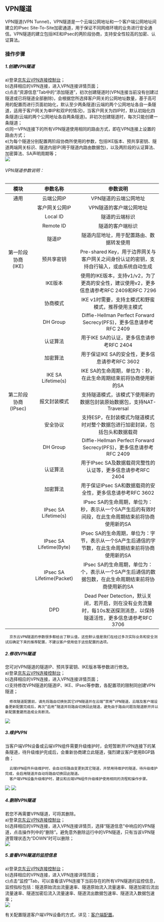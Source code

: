 ## VPN隧道
VPN隧道(VPN Tunnel)，VPN隧道是一个云端公网地址和一个客户端公网地址间建立的IPsec Site-To-Site加密通道，用于保证不同网络环境的业务进行安全通信。VPN隧道的建立包括IKE和IPsec的两阶段协商，支持安全性较高的加密、认证算法。    </br>

### 操作步骤
##### 1.创建VPN隧道
a)登录[京东云VPN连接控制台](https://cns-console.jdcloud.com/host/vpnConnection/list)；  </br>
b)选择相应的VPN连接，进入VPN连接详情页面；</br>
c)点击“资源信息”Tab中的“添加隧道”，初次创建隧道时(VPN连接当前没有创建过隧道或已将隧道全部删除)，会根据您所选择客户网关的公网地址数量，基于高可用的配置而进行页面初始化，默认至少两条隧道(云端的两个公网地址各自一条隧道，适用于客户网关为单IP和双IP的情况)，当客户网关为四IP时，默认初始化四条隧道(云端的两个公网地址各自两条隧道)。非初次创建隧道时，每次只能创建一条隧道； </br>
d)同一VPN连接下的所有VPN隧道使用相同的路由方式，即在VPN连接上设置的路由方式；</br>
e)为每个隧道分别配置两阶段协商所使用的参数，包括IKE版本、预共享密钥、隧道两端网关标识、隧道内层IP(用于隧道内路由数据包)，以及两阶段的认证算法、加密算法、SA声明周期等；</br>
![](../../../../../image/Networking/VPN/Operation-Guide/create-vpntunnel.png)

###### VPN隧道参数说明：
|        模块         |         参数名称          |                                                       参数说明                                                       |
|:-------------------:|:-------------------------:|:--------------------------------------------------------------------------------------------------------------------:|
|        通用         |        云端公网IP         |                                                VPN隧道的云端公网地址                                                 |
|                     |      客户网关公网IP       |                                               VPN隧道的客户端公网地址                                                |
|                     |         Local ID          |                                                    隧道的云端标识                                                    |
|                     |         Remote ID         |                                                   隧道的客户端标识                                                   |
|                     |          隧道IP           |                                       隧道内层地址，用于配置路由、数据转发使用                                       |
|  第一阶段协商(IKE)  |        预共享密钥         |               Pre-shared Key，用于边界网关与客户网关之间身份认证的密钥，支持自行输入，或由系统自动生成               |
|                     |          IKE版本          |               使用的IKE版本，支持v1/v2，为了更高的安全性，建议使用v2，更多信息请参考RFC 2409和RFC 7296               |
|                     |         协商模式          |                                  IKE v1时需要，支持主模式和野蛮模式，推荐使用主模式                                  |
|                     |         DH Group          |                         Diffie-Hellman Perfect Forward Secrecy(PFS)，更多信息请参考RFC 2409                          |
|                     |         认证算法          |                                       用于IKE SA的认证，更多信息请参考RFC 2404                                       |
|                     |         加密算法          |                                    用于保证IKE SA的安全性，更多信息请参考RFC 3602                                    |
|                     |    IKE SA Lifetime(s)     |                           IKE SA的生命周期，单位为：秒，在此生命周期结束前将协商使用新的SA                           |
| 第二阶段协商(IPsec) |       报文封装模式        |                        支持隧道模式，该模式下使用新的数据包封装原始数据包，支持NAT-Traversal                         |
|                     |         安全协议          |                     支持ESP，在封装模式为隧道模式时对整个数据包进行加密封装，包括包头和数据载荷                      |
|                     |         DH Group          |                         Diffie-Hellman Perfect Forward Secrecy(PFS)，更多信息请参考RFC 2409                          |
|                     |         认证算法          |                             用于IPsec SA及数据载荷完整性的认证等，更多信息请参考RFC 2404                             |
|                     |         加密算法          |                              用于保证IPsec SA和数据载荷的安全性，更多信息请参考RFC 3602                              |
|                     |   IPsec SA Lifetime(s)    |          IPsec SA的生命周期，单位为：秒，表示从一个SA产生后的有效时间段，在此生命周期结束前将协商使用新的SA          |
|                     |  IPsec SA Lifetime(Byte)  |         IPsec SA的生命周期，单位为：字节，表示从一个SA产生后通信的字节数，在此生命周期结束前将协商使用新的SA         |
|                     | IPsec SA Lifetime(Packet) |         IPsec SA的生命周期，单位为：个，表示从一个SA产生后通信的数据包数，在此生命周期结束前将协商使用新的SA         |
|                     |            DPD            | Dead Peer Detection，默认关闭，若开启，则在没有业务流量时，每10s发送探测消息，以保持隧道活性，更多信息请参考RFC 3706 |

```
  京东云VPN隧道的参数很多都给出了默认值，这些默认值是我们在经过多次实际业务和安全测试后确定下来的推荐配置，不建议客户使用低于这些配置的选项。
```

##### 2.修改VPN隧道
您可对VPN隧道的隧道IP、预共享密钥、IKE版本等参数进行修改。</br>
a)登录[京东云VPN连接控制台](https://cns-console.jdcloud.com/host/vpnConnection/list)；  </br>
b)选择相应的VPN连接，进入VPN连接详情页面；</br>
c)支持修改VPN隧道的隧道IP、IKE、IPsec等参数，各配置项的限制同创建VPN隧道；</br>
```
  修改隧道配置前，请先将路由切换到其它VPN隧道并在云端“禁用”VPN隧道，云端及客户端设备更新配置完成后，再次“启用”隧道并将路由切换回此隧道，避免由于路由问题及隧道断开并以新配置重建而造成业务断流。
```
![](../../../../../image/Networking/VPN/Operation-Guide/update-vpntunnel.png)

##### 3.维护VPN
当客户端VPN设备或云端VPN组件需要升级维护时，会短暂断开VPN连接下的某条隧道，待升级维护完成后，会重新协商建立此隧道，强烈建议客户使用BGP路由；

```
  云端VPN组件升级维护时，会自动将路由变更到其它隧道，并禁用待维护的隧道，待升级维护完成，会启用隧道并自动将路由切换回此隧道。
  客户端VPN设备升级维护时，建议和云端VPN组件升级维护使用相同的流程和操作步骤。
```
![](../../../../../image/Networking/VPN/Operation-Guide/disable-vpntunnel.png)
![](../../../../../image/Networking/VPN/Operation-Guide/enable-vpntunnel.png)


##### 4.删除VPN隧道
若您不再需要VPN隧道，可将其删除。</br>
a)登录[京东云VPN连接控制台](https://cns-console.jdcloud.com/host/vpnConnection/list)；  </br>
b)选择相应的VPN连接，进入VPN连接详情页，选择“隧道信息”中响应的VPN隧道，点击操作列中的“删除”。避免意外删除运行中的VPN隧道，只有当该VPN隧道管理状态为“DOWN”时可以删除；</br>
![](../../../../../image/Networking/VPN/Operation-Guide/delete-vpntunnel.png)

##### 5.查看VPN隧道的监控信息
a)登录[京东云VPN连接控制台](https://cns-console.jdcloud.com/host/vpnConnection/list)；  </br>
b)选择相应的VPN连接，进入VPN连接详情页面；</br>
c)点击“监控”Tab，可以查看该VPN连接下当前存在的所有VPN隧道的监控信息，监控指标包括：隧道原始流出流量速率、隧道原始流入流量速率、隧道加密后流出流量速率、隧道加密后流入流量速率、隧道流出数据包速率、隧道流入数据包速率；</br>
![](../../../../../image/Networking/VPN/Operation-Guide/watching-vpntunnel.png)

有关配置隧道客户端VPN设备的方式，详见：[客户端配置](../../Operation-Guide/Client-Site-Configuration/Cisco-Configuration.md)。
